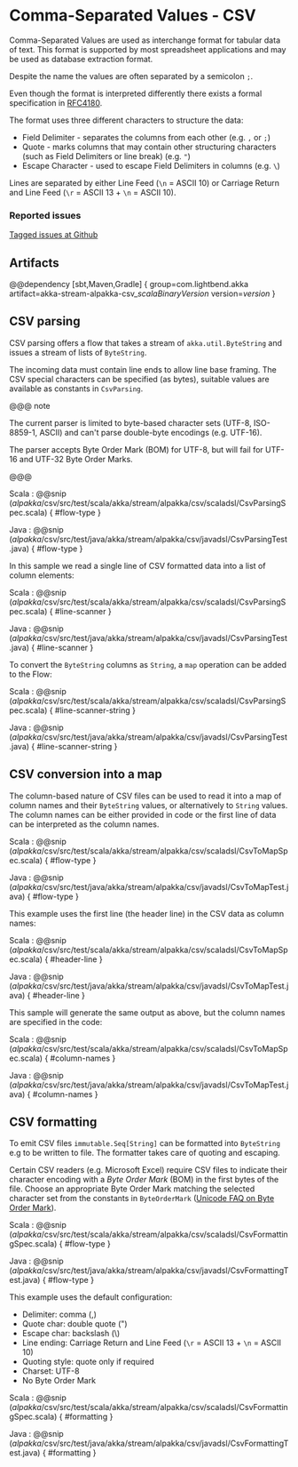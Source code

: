 # Comma-Separated Values - CSV

Comma-Separated Values are used as interchange format for tabular data
of text. This format is supported by most spreadsheet applications and may
be used as database extraction format.

Despite the name the values are often separated by a semicolon `;`.

Even though the format is interpreted differently there exists a formal specification in [RFC4180](https://tools.ietf.org/html/rfc4180).

The format uses three different characters to structure the data:

* Field Delimiter - separates the columns from each other (e.g. `,` or `;`)
* Quote - marks columns that may contain other structuring characters (such as Field Delimiters or line break) (e.g. `"`)
* Escape Character - used to escape Field Delimiters in columns (e.g. `\`)

Lines are separated by either Line Feed (`\n` = ASCII 10) or Carriage Return and Line Feed (`\r` = ASCII 13 + `\n` = ASCII 10).


### Reported issues

[Tagged issues at Github](https://github.com/akka/alpakka/labels/p%3Acsv)


## Artifacts

@@dependency [sbt,Maven,Gradle] {
  group=com.lightbend.akka
  artifact=akka-stream-alpakka-csv_$scalaBinaryVersion$
  version=$version$
}

## CSV parsing

CSV parsing offers a flow that takes a stream of `akka.util.ByteString` and issues a stream of lists of `ByteString`.

The incoming data must contain line ends to allow line base framing. The CSV special characters
can be specified (as bytes), suitable values are available as constants in `CsvParsing`.

@@@ note

The current parser is limited to byte-based character sets (UTF-8, ISO-8859-1, ASCII) and can't
parse double-byte encodings (e.g. UTF-16).

The parser accepts Byte Order Mark (BOM) for UTF-8, but will fail for UTF-16 and UTF-32
Byte Order Marks.

@@@

Scala
: @@snip ($alpakka$/csv/src/test/scala/akka/stream/alpakka/csv/scaladsl/CsvParsingSpec.scala) { #flow-type }

Java
: @@snip ($alpakka$/csv/src/test/java/akka/stream/alpakka/csv/javadsl/CsvParsingTest.java) { #flow-type }


In this sample we read a single line of CSV formatted data into a list of column elements:

Scala
: @@snip ($alpakka$/csv/src/test/scala/akka/stream/alpakka/csv/scaladsl/CsvParsingSpec.scala) { #line-scanner }

Java
: @@snip ($alpakka$/csv/src/test/java/akka/stream/alpakka/csv/javadsl/CsvParsingTest.java) { #line-scanner }

To convert the `ByteString` columns as `String`, a `map` operation can be added to the Flow:

Scala
: @@snip ($alpakka$/csv/src/test/scala/akka/stream/alpakka/csv/scaladsl/CsvParsingSpec.scala) { #line-scanner-string }

Java
: @@snip ($alpakka$/csv/src/test/java/akka/stream/alpakka/csv/javadsl/CsvParsingTest.java) { #line-scanner-string }

## CSV conversion into a map

The column-based nature of CSV files can be used to read it into a map of column names
and their `ByteString` values, or alternatively to `String` values. The column names can be either provided in code or 
the first line of data can be interpreted as the column names.

Scala
: @@snip ($alpakka$/csv/src/test/scala/akka/stream/alpakka/csv/scaladsl/CsvToMapSpec.scala) { #flow-type }

Java
: @@snip ($alpakka$/csv/src/test/java/akka/stream/alpakka/csv/javadsl/CsvToMapTest.java) { #flow-type }


This example uses the first line (the header line) in the CSV data as column names:

Scala
: @@snip ($alpakka$/csv/src/test/scala/akka/stream/alpakka/csv/scaladsl/CsvToMapSpec.scala) { #header-line }

Java
: @@snip ($alpakka$/csv/src/test/java/akka/stream/alpakka/csv/javadsl/CsvToMapTest.java) { #header-line }


This sample will generate the same output as above, but the column names are specified
in the code:

Scala
: @@snip ($alpakka$/csv/src/test/scala/akka/stream/alpakka/csv/scaladsl/CsvToMapSpec.scala) { #column-names }

Java
: @@snip ($alpakka$/csv/src/test/java/akka/stream/alpakka/csv/javadsl/CsvToMapTest.java) { #column-names }

## CSV formatting

To emit CSV files ``immutable.Seq[String]`` can be formatted into ``ByteString`` e.g to be written to file.
The formatter takes care of quoting and escaping.

Certain CSV readers (e.g. Microsoft Excel) require CSV files to indicate their character encoding with a *Byte
Order Mark* (BOM) in the first bytes of the file. Choose an appropriate Byte Order Mark matching the
selected character set from the constants in `ByteOrderMark`
([Unicode FAQ on Byte Order Mark](http://www.unicode.org/faq/utf_bom.html#bom1)).


Scala
: @@snip ($alpakka$/csv/src/test/scala/akka/stream/alpakka/csv/scaladsl/CsvFormattingSpec.scala) { #flow-type }

Java
: @@snip ($alpakka$/csv/src/test/java/akka/stream/alpakka/csv/javadsl/CsvFormattingTest.java) { #flow-type }

This example uses the default configuration:

- Delimiter: comma (,)
- Quote char: double quote (")
- Escape char: backslash (\\)
- Line ending: Carriage Return and Line Feed (`\r` = ASCII 13 + `\n` = ASCII 10)
- Quoting style: quote only if required
- Charset: UTF-8
- No Byte Order Mark

Scala
: @@snip ($alpakka$/csv/src/test/scala/akka/stream/alpakka/csv/scaladsl/CsvFormattingSpec.scala) { #formatting }

Java
: @@snip ($alpakka$/csv/src/test/java/akka/stream/alpakka/csv/javadsl/CsvFormattingTest.java) { #formatting }
